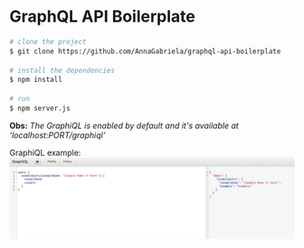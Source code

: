 # GraphQL API Boilerplate

``` bash
# clone the project
$ git clone https://github.com/AnnaGabriela/graphql-api-boilerplate

# install the dependencies
$ npm install

# run
$ npm server.js
``` 

**Obs:** *The GraphiQL is enabled by default and it's available at 'localhost:PORT/graphiql'*

GraphiQL example:
![Example](example.png)
